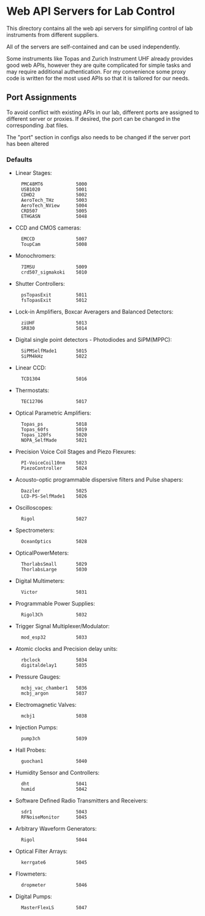 # Web API Servers for Lab Control

This directory contains all the web api servers for simplifing
control of lab instruments from different suppliers.

All of the servers are self-contained and can be used independently.

Some instruments like Topas and Zurich Instrument UHF already provides
good web APIs, however they are quite complicated for simple tasks and
may require additional authentication. For my convenience some proxy
code is written for the most used APIs so that it is tailored for our
needs.


## Port Assignments

To avoid conflict with existing APIs in our lab, different ports are assigned
to different server or proxies. If desired, the port can be changed in the
corresponding .bat files.

The "port" section in configs also needs to be changed if the server port has been altered

### Defaults

* Linear Stages:

        PMC48MT6            5000
        USB1020             5001
        CDHD2               5002
        AeroTech_THz        5003
        AeroTech_NView      5004
        CRD507              5005
        ETHGASN             5048

    <!-- 5006 used by bokeh server -->

* CCD and CMOS cameras:

        EMCCD               5007
        ToupCam             5008

* Monochromers:

        7IMSU               5009
        crd507_sigmakoki    5010

* Shutter Controllers:

        psTopasExit         5011
        fsTopasExit         5012

* Lock-in Amplifiers, Boxcar Averagers and Balanced Detectors:

        ziUHF               5013
        SR830               5014
    
* Digital single point detectors - Photodiodes and SiPM(MPPC):

        SiPMSelfMade1       5015
        SiPM4kHz            5022
    
* Linear CCD:

        TCD1304             5016
    
* Thermostats:

        TEC12706            5017

* Optical Parametric Amplifiers:

        Topas_ps            5018
        Topas_60fs          5019
        Topas_120fs         5020
        NOPA_SelfMade       5021
    
* Precision Voice Coil Stages and Piezo Flexures:

        PI-VoiceCoil10nm    5023
        PiezoController     5024
    
* Acousto-optic programmable dispersive filters and Pulse shapers:

        Dazzler             5025
        LCD-PS-SelfMade1    5026
    
* Oscilloscopes:

        Rigol               5027
    
* Spectrometers:

        OceanOptics         5028
    
* OpticalPowerMeters:

        ThorlabsSmall       5029
        ThorlabsLarge       5030
    
* Digital Multimeters:

        Victor              5031
    
* Programmable Power Supplies:

        Rigol3Ch            5032

* Trigger Signal Multiplexer/Modulator:

        mod_esp32           5033
    
* Atomic clocks and Precision delay units:

        rbclock             5034
        digitaldelay1       5035
    
* Pressure Gauges:

        mcbj_vac_chamber1   5036
        mcbj_argon          5037
    
* Electromagnetic Valves:

        mcbj1               5038

* Injection Pumps:

        pump3ch             5039

* Hall Probes:

        guochan1            5040
    
* Humidity Sensor and Controllers:

        dht                 5041
        humid               5042

* Software Defined Radio Transmitters and Receivers:

        sdr1                5043
        RFNoiseMonitor      5045

* Arbitrary Waveform Generators:

        Rigol               5044
    
* Optical Filter Arrays:

        kerrgate6           5045

* Flowmeters:

        dropmeter           5046

* Digital Pumps:

        MasterFlexLS        5047
